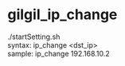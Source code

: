 # gilgil_ip_change

./startSetting.sh  
syntax: ip_change <dst_ip>  
sample: ip_change 192.168.10.2  
